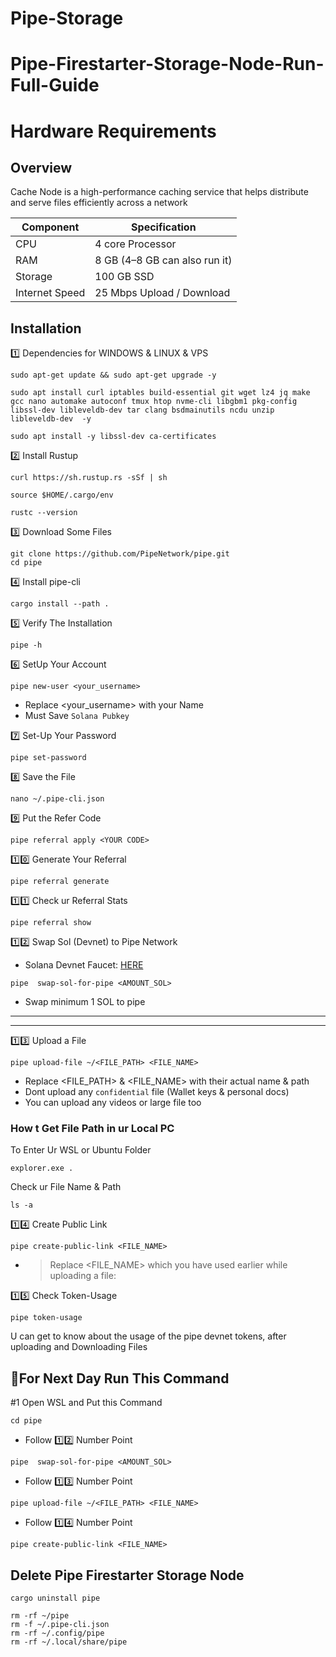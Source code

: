 # Pipe-Storage
# Pipe-Firestarter-Storage-Node-Run-Full-Guide

# Hardware Requirements 

## Overview
Cache Node is a high-performance caching service that helps distribute and serve files efficiently across a network

| Component      | Specification                      |
|----------------|------------------------------------|
| CPU            | 4 core Processor                   |
| RAM            | 8 GB (4–8 GB can also run it)     |
| Storage        | 100 GB SSD                         |
| Internet Speed | 25 Mbps Upload / Download          |

## Installation

1️⃣ Dependencies for WINDOWS & LINUX & VPS
```
sudo apt-get update && sudo apt-get upgrade -y
```
```
sudo apt install curl iptables build-essential git wget lz4 jq make gcc nano automake autoconf tmux htop nvme-cli libgbm1 pkg-config libssl-dev libleveldb-dev tar clang bsdmainutils ncdu unzip libleveldb-dev  -y
```
```
sudo apt install -y libssl-dev ca-certificates
```

2️⃣ Install Rustup
```
curl https://sh.rustup.rs -sSf | sh
```
```
source $HOME/.cargo/env
```
```
rustc --version
```

3️⃣ Download Some Files
```
git clone https://github.com/PipeNetwork/pipe.git
cd pipe
```

4️⃣ Install pipe-cli
```
cargo install --path .
```

5️⃣ Verify The Installation
```
pipe -h
```

6️⃣ SetUp Your Account
```
pipe new-user <your_username>
```

- Replace <your_username> with your Name
- Must Save `Solana Pubkey`

7️⃣ Set-Up Your Password
```
pipe set-password
```

8️⃣ Save the File
```
nano ~/.pipe-cli.json
```

9️⃣ Put the Refer Code
```
pipe referral apply <YOUR CODE>
```

1️⃣0️⃣ Generate Your Referral
```
pipe referral generate
```

1️⃣1️⃣ Check ur Referral Stats
```
pipe referral show
```

1️⃣2️⃣ Swap Sol (Devnet) to Pipe Network

* Solana Devnet Faucet: [HERE](https://faucet.solana.com/)

```
pipe  swap-sol-for-pipe <AMOUNT_SOL>
```

- Swap minimum 1 SOL to pipe

---
---

1️⃣3️⃣ Upload a File

```
pipe upload-file ~/<FILE_PATH> <FILE_NAME>
```

* Replace <FILE_PATH> & <FILE_NAME> with their actual name & path
* Dont upload any `confidential` file (Wallet keys & personal docs)
* You can upload any videos or large file too

### How t Get File Path in ur Local PC

To Enter Ur WSL or Ubuntu Folder
```
explorer.exe .
```
Check ur File Name & Path
```
ls -a
```

1️⃣4️⃣ Create Public Link
```
pipe create-public-link <FILE_NAME>
```

* >Replace <FILE_NAME> which you have used earlier while uploading a file:

1️⃣5️⃣ Check Token-Usage
```
pipe token-usage
```

U can get to know about the usage of the pipe devnet tokens, after uploading and Downloading Files

## 🔶For Next Day Run This Command

#1 Open WSL and Put this Command 
```
cd pipe
```
- Follow 1️⃣2️⃣ Number Point
```
pipe  swap-sol-for-pipe <AMOUNT_SOL>
```
- Follow 1️⃣3️⃣ Number Point
```
pipe upload-file ~/<FILE_PATH> <FILE_NAME>
```
- Follow 1️⃣4️⃣ Number Point
```
pipe create-public-link <FILE_NAME>
```

## Delete Pipe Firestarter Storage Node
```
cargo uninstall pipe
```
```
rm -rf ~/pipe
rm -f ~/.pipe-cli.json
rm -rf ~/.config/pipe
rm -rf ~/.local/share/pipe
```
